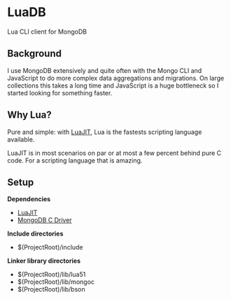 # LuaDB
Lua CLI client for MongoDB

## Background
I use MongoDB extensively and quite often with the Mongo CLI and JavaScript to do more complex data aggregations and migrations.
On large collections this takes a long time and JavaScript is a huge bottleneck so I started looking for something faster.

## Why Lua?
Pure and simple: with [LuaJIT](http://luajit.org/), Lua is the fastests scripting language available.     

LuaJIT is in most scenarios on par or at most a few percent behind pure C code. For a scripting language that is amazing.


## Setup
**Dependencies**
* [LuaJIT](http://luajit.org/)
* [MongoDB C Driver](http://mongoc.org/)

**Include directories**
* $(ProjectRoot)/include

**Linker library directories**
* $(ProjectRoot)/lib/lua51
* $(ProjectRoot)/lib/mongoc
* $(ProjectRoot)/lib/bson

